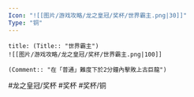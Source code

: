```yaml
---
Icon: "![[图片/游戏攻略/龙之皇冠/奖杯/世界霸主.png|30]]"
Type: "铜"
---
```

```ad-common-bronze-trophy
title: (Title:: "世界霸主")
![[图片/游戏攻略/龙之皇冠/奖杯/世界霸主.png|100]]

(Comment:: "在「普通」難度下於2分鐘內擊敗上古巨龍")
```

#龙之皇冠/奖杯 #奖杯 #奖杯/铜
